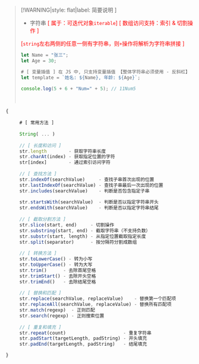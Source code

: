 <br/>

>[!WARNING|style: flat|label: 简要说明 ]
>
>- 字符串<span style='color:red'> [ 属于：可迭代对象`iterable`] [ 数组访问支持：索引 & 切割操作 ]</span>
>
>  <span style='color:red'>[`string`左右两侧的任意一侧有字符串，则`+`操作将解析为字符串拼接 ]</span>
>
>```javascript
>let Name = "张三";
>let Age = 30;
>
># [ 变量插值 ] 在 JS 中, 只支持变量插值 【整体字符串必须使用 - 反斜杠】
>let template = `姓名: ${Name}, 年龄: ${Age}`;
>
>console.log(5 + 6 + "Num=" + 5); // 11Num5
>
>
>```
>
><br/>

```javascript
{
    
     # [ 常用方法 ]
      
     String( ... )
      
     // [ 长度和访问 ]
     str.length        - 获取字符串长度
     str.charAt(index) - 获取指定位置的字符
     str[index]        - 通过索引访问字符
         
     // [ 查找方法 ]
     str.indexOf(searchValue)     - 查找子串首次出现的位置
     str.lastIndexOf(searchValue) - 查找子串最后一次出现的位置
     str.includes(searchValue)    - 判断是否包含指定子串
         
     str.startsWith(searchValue)  - 判断是否以指定字符串开头
     str.endsWith(searchValue)    - 判断是否以指定字符串结尾
         
     // [ 截取分割方法 ]
     str.slice(start, end)     - 切割操作
     str.substring(start, end) - 截取字符串（不支持负数）
     str.substr(start, length) - 从指定位置截取指定长度
     str.split(separator)      - 按分隔符分割成数组
         
     // [ 转换方法 ]
     str.toLowerCase() - 转为小写
     str.toUpperCase() - 转为大写
     str.trim()      - 去除首尾空格
     str.trimStart() - 去除开头空格
     str.trimEnd()   - 去除结尾空格
         
     // [ 替换和匹配 ]
     str.replace(searchValue, replaceValue)    - 替换第一个匹配项
     str.replaceAll(searchValue, replaceValue) - 替换所有匹配项
     str.match(regexp)  - 正则匹配
     str.search(regexp) - 正则搜索位置
         
     // [ 重复和填充 ]
     str.repeat(count)                     - 重复字符串
     str.padStart(targetLength, padString) - 开头填充
     str.padEnd(targetLength, padString)   - 结尾填充

}


```

